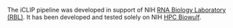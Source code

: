 The iCLIP pipeline was developed in support of NIH [RNA Biology Laboratory (RBL)](https://ccr.cancer.gov/rna-biology-laboratory). It has been developed and tested solely on NIH [HPC Biowulf](https://hpc.nih.gov/).